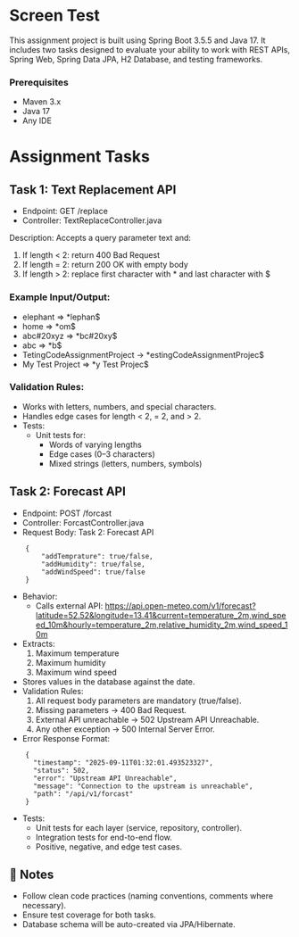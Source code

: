 # Screen Test 

This assignment project is built using Spring Boot 3.5.5 and Java 17.
It includes two tasks designed to evaluate your ability to work with REST APIs, Spring Web, Spring Data JPA, H2 Database, and testing frameworks.

### Prerequisites

- Maven 3.x
- Java 17
- Any IDE

# Assignment Tasks
## Task 1: Text Replacement API

- Endpoint: GET /replace
- Controller: TextReplaceController.java

Description: Accepts a query parameter text and:

1. If length < 2: return 400 Bad Request
2. If length = 2: return 200 OK with empty body
3. If length > 2: replace first character with * and last character with $

### Example Input/Output:
- elephant => *lephan$
- home => *om$
- abc#20xyz => *bc#20xy$
- abc => *b$
- TetingCodeAssignmentProject -> *estingCodeAssignmentProjec$
- My Test Project => *y Test Projec$

### Validation Rules:

- Works with letters, numbers, and special characters.
- Handles edge cases for length < 2, = 2, and > 2.
- Tests:
  - Unit tests for:
    - Words of varying lengths
    - Edge cases (0–3 characters)
    - Mixed strings (letters, numbers, symbols)

## Task 2: Forecast API

- Endpoint: POST /forcast 
- Controller: ForcastController.java
- Request Body:
  Task 2: Forecast API
```
    {
        "addTemprature": true/false,
        "addHumidity": true/false,
        "addWindSpeed": true/false
    }
```
- Behavior:
  - Calls external API: https://api.open-meteo.com/v1/forecast?latitude=52.52&longitude=13.41&current=temperature_2m,wind_speed_10m&hourly=temperature_2m,relative_humidity_2m,wind_speed_10m
- Extracts:
  1. Maximum temperature
  2. Maximum humidity
  3. Maximum wind speed
- Stores values in the database against the date.
- Validation Rules:
  1. All request body parameters are mandatory (true/false).
  2. Missing parameters → 400 Bad Request.
  3. External API unreachable → 502 Upstream API Unreachable.
  4. Any other exception → 500 Internal Server Error.
- Error Response Format:
```
    {
      "timestamp": "2025-09-11T01:32:01.493523327",
      "status": 502,
      "error": "Upstream API Unreachable",
      "message": "Connection to the upstream is unreachable",
      "path": "/api/v1/forcast"
    }
```
- Tests:
  - Unit tests for each layer (service, repository, controller).
  - Integration tests for end-to-end flow.
  - Positive, negative, and edge test cases.


## 📌 Notes

- Follow clean code practices (naming conventions, comments where necessary).
- Ensure test coverage for both tasks.
- Database schema will be auto-created via JPA/Hibernate.